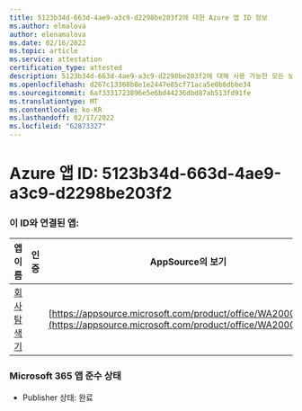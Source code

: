 ```yaml
---
title: 5123b34d-663d-4ae9-a3c9-d2298be203f2에 대한 Azure 앱 ID 정보
ms.author: elmalova
author: elenamalova
ms.date: 02/16/2022
ms.topic: article
ms.service: attestation
certification_type: attested
description: 5123b34d-663d-4ae9-a3c9-d2298be203f2에 대해 사용 가능한 모든 보안 및 규정 준수 정보입니다.
ms.openlocfilehash: d267c13368b8e1e2447e85cf71aca5e0b6dbbe34
ms.sourcegitcommit: 6af3331723896e5e6bd44236dbd87ab513fd91fe
ms.translationtype: MT
ms.contentlocale: ko-KR
ms.lasthandoff: 02/17/2022
ms.locfileid: "62873327"
---
```

# <a name="azure-app-id-5123b34d-663d-4ae9-a3c9-d2298be203f2"></a>Azure 앱 ID: 5123b34d-663d-4ae9-a3c9-d2298be203f2


### <a name="apps-associated-with-this-id"></a>이 ID와 연결된 앱:
| **앱 이름** | **인증** | **AppSource의 보기** |
|--------------|---------------|-----------------------|
| [회사 탐색기](https://docs.microsoft.com/microsoft-365-app-certification/forward/WA200003365) |  | [https://appsource.microsoft.com/product/office/WA200003365](https://appsource.microsoft.com/product/office/WA200003365) |

### <a name="microsoft-365-app-compliance-status"></a>Microsoft 365 앱 준수 상태
- Publisher 상태: 완료

